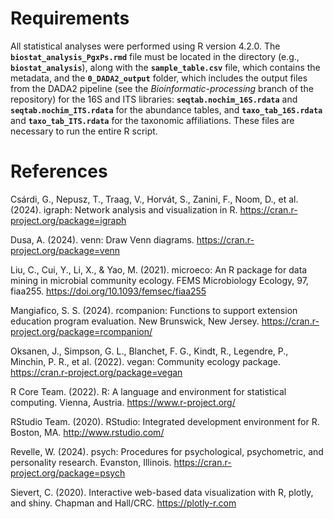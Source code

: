 # Requirements
All statistical analyses were performed using R version 4.2.0. The **`biostat_analysis_PgxPs.rmd`** file must be located in the directory (e.g., **`biostat_analysis`**), along with the **`sample_table.csv`** file, which contains the metadata, and the **`0_DADA2_output`** folder, which includes the output files from the DADA2 pipeline (see the *Bioinformatic-processing* branch of the repository) for the 16S and ITS libraries: **`seqtab.nochim_16S.rdata`** and **`seqtab.nochim_ITS.rdata`** for the abundance tables, and **`taxo_tab_16S.rdata`** and **`taxo_tab_ITS.rdata`** for the taxonomic affiliations. These files are necessary to run the entire R script.

# References
Csárdi, G., Nepusz, T., Traag, V., Horvát, S., Zanini, F., Noom, D., et al. (2024). igraph: Network analysis and visualization in R. https://cran.r-project.org/package=igraph

Dusa, A. (2024). venn: Draw Venn diagrams. https://cran.r-project.org/package=venn

Liu, C., Cui, Y., Li, X., & Yao, M. (2021). microeco: An R package for data mining in microbial community ecology. FEMS Microbiology Ecology, 97, fiaa255. https://doi.org/10.1093/femsec/fiaa255

Mangiafico, S. S. (2024). rcompanion: Functions to support extension education program evaluation. New Brunswick, New Jersey. https://cran.r-project.org/package=rcompanion/

Oksanen, J., Simpson, G. L., Blanchet, F. G., Kindt, R., Legendre, P., Minchin, P. R., et al. (2022). vegan: Community ecology package. https://cran.r-project.org/package=vegan

R Core Team. (2022). R: A language and environment for statistical computing. Vienna, Austria. https://www.r-project.org/

RStudio Team. (2020). RStudio: Integrated development environment for R. Boston, MA. http://www.rstudio.com/

Revelle, W. (2024). psych: Procedures for psychological, psychometric, and personality research. Evanston, Illinois. https://cran.r-project.org/package=psych

Sievert, C. (2020). Interactive web-based data visualization with R, plotly, and shiny. Chapman and Hall/CRC. https://plotly-r.com
